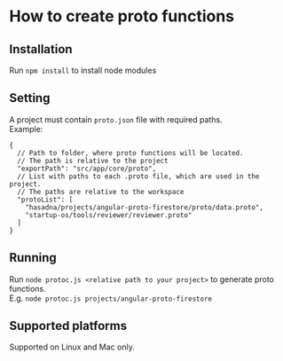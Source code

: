 # How to create proto functions

## Installation
Run `npm install` to install node modules

## Setting
A project must contain `proto.json` file with required paths.  
Example:
```
{ 
  // Path to folder, where proto functions will be located.
  // The path is relative to the project
  "exportPath": "src/app/core/proto",
  // List with paths to each .proto file, which are used in the project.
  // The paths are relative to the workspace
  "protoList": [
    "hasadna/projects/angular-proto-firestore/proto/data.proto",
    "startup-os/tools/reviewer/reviewer.proto"
  ]
}
```

## Running
Run `node protoc.js <relative path to your project>` to generate proto functions.  
E.g. `node protoc.js projects/angular-proto-firestore`  

## Supported platforms
Supported on Linux and Mac only.
